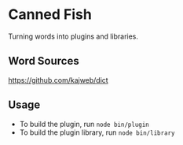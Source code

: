 # Canned Fish

Turning words into plugins and libraries.

## Word Sources

https://github.com/kajweb/dict

## Usage

* To build the plugin, run `node bin/plugin`
* To build the plugin library, run `node bin/library`